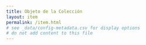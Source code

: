 ```yaml
---
title: Objeto de la Colección
layout: item
permalink: /item.html
# see _data/config-metadata.csv for display options
# do not add content to this file
---
```



